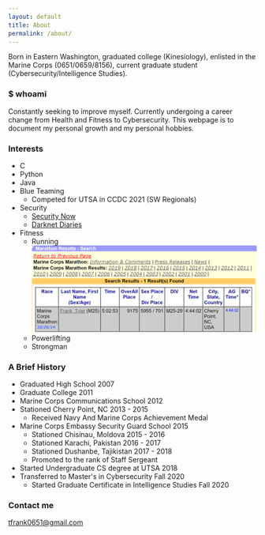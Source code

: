 ```yaml
---
layout: default
title: About
permalink: /about/
---
```


Born in Eastern Washington, graduated college (Kinesiology), enlisted in the Marine Corps (0651/0659/8156), current graduate student (Cybersecurity/Intelligence Studies).

### \$ whoami

Constantly seeking to improve myself. Currently undergoing a career change from Health and Fitness to Cybersecurity. This webpage is to document my personal growth and my personal hobbies.

### Interests
- C
- Python
- Java
- Blue Teaming
  - Competed for UTSA in CCDC 2021 (SW Regionals)
- Security
  - [Security Now](https://www.grc.com/securitynow.htm)
  - [Darknet Diaries](https://darknetdiaries.com/)
- Fitness
  - Running
    ![](/images/MarineCorpsMarathon.PNG)
  - Powerlifting
  - Strongman

### A Brief History
- Graduated High School 2007
- Graduate College 2011
- Marine Corps Communications School 2012
- Stationed Cherry Point, NC 2013 - 2015
  - Received Navy And Marine Corps Achievement Medal
- Marine Corps Embassy Security Guard School 2015
  - Stationed Chisinau, Moldova 2015 - 2016
  - Stationed Karachi, Pakistan 2016 - 2017
  - Stationed Dushanbe, Tajikistan 2017 - 2018
   - Promoted to the rank of Staff Sergeant
- Started Undergraduate CS degree at UTSA 2018
- Transferred to Master's in Cybersecurity Fall 2020
  - Started Graduate Certificate in Intelligence Studies Fall 2020
 
### Contact me

[tfrank0651@gmail.com](mailto:email@domain.com)
